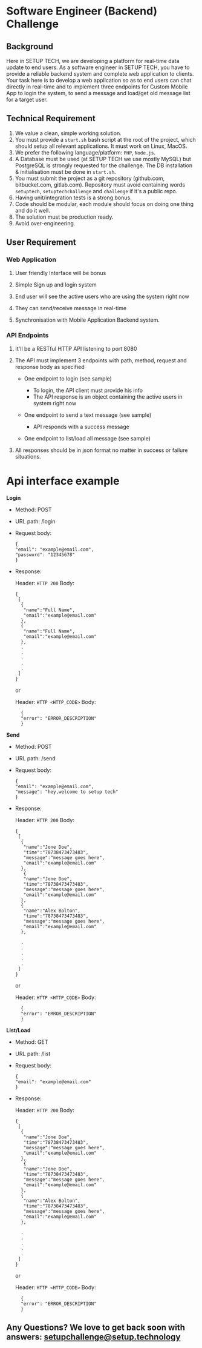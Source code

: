 #  Software Engineer (Backend) Challenge

## Background

Here in SETUP TECH, we are developing a platform for real-time data update to end users. As a software engineer in SETUP TECH, you have to provide a reliable backend system and complete web application to clients. Your task here is to develop a web application so as to end users can chat directly in real-time and to implement three endpoints for Custom Mobile App to login the system, to send a message and load/get old message list for a target user.

## Technical Requirement

1. We value a clean, simple working solution.
2. You must provide a `start.sh` bash script at the root of the project, which should setup all relevant applications. It must work on Linux, MacOS.
3. We prefer the following language/platform: `PHP`, `Node.js`.
4. A Database must be used (at SETUP TECH we use mostly MySQL) but PostgreSQL is strongly requested for the challenge. The DB installation & initialisation must be done in `start.sh`.
5. You must submit the project as a git repository (github.com, bitbucket.com, gitlab.com). Repository must avoid containing words `setuptech`, `setuptechchallenge` and `challenge` if it's a public repo.
6. Having unit/integration tests is a strong bonus.
7. Code should be modular, each module should focus on doing one thing and do it well.
8. The solution must be production ready.
9. Avoid over-engineering.

## User Requirement

###  Web Application 

1. User friendly Interface will be bonus

2. Simple Sign up and login system

3. End user will see the active users who are using the system right now

4. They can send/receive message in real-time

5. Synchronisation with Mobile Application Backend system. 

### API Endpoints

1. It'll be a RESTful HTTP API listening to port 8080

2. The API must implement 3 endpoints with path, method, request and response body as specified
  
   - One endpoint to login (see sample)
      * To login, the API client must provide his info
      * The API response is an object containing the active users in system right now
 
   - One endpoint to send a text message (see sample)

     * API responds with a success message

   - One endpoint to list/load all message (see sample)

3. All responses should be in json format no matter in success or failure situations.

# Api interface example

**Login**

* Method: POST

* URL path: /login

* Request body:
  
   ```
   {
  "email": "example@email.com",
  "password": "12345678"
   }
   ```


* Response:

  Header: `HTTP 200` Body:

  ```
  {
   [
    {
     "name":"Full Name",
     "email":"example@email.com"
    },
    {
     "name":"Full Name",
     "email":"example@email.com"
    },
    .
    .
    .
    .
    .
   ]
  }
  ```
  or

  Header: `HTTP <HTTP_CODE>` Body:

  ```
    {
    "error": "ERROR_DESCRIPTION"
    }
  ```


**Send**

* Method: POST

* URL path: /send

* Request body:
  
   ```
   {
  "email": "example@email.com",
  "message": "hey,welcome to setup tech"
   }
   ```


* Response:

  Header: `HTTP 200` Body:

  ```
  {
   [
    {
     "name":"Jone Doe",
     "time":"78738473473483",
     "message":"message goes here",
     "email":"example@email.com"
    },
     {
     "name":"Jone Doe",
     "time":"78738473473483",
     "message":"message goes here",
     "email":"example@email.com"
    },
    {
     "name":"Alex Bolton",
     "time":"78738473473483",
     "message":"message goes here",
     "email":"example@email.com"
    },
    
    .
    .
    .
    .
    .
   ]
  }
  ```
  or

  Header: `HTTP <HTTP_CODE>` Body:

  ```
    {
    "error": "ERROR_DESCRIPTION"
    }
  ```

**List/Load**

* Method: GET

* URL path: /list

* Request body:
  
   ```
   {
  "email": "example@email.com"
   }
   ```


* Response:

  Header: `HTTP 200` Body:

  ```
  {
   [
    {
     "name":"Jone Doe",
     "time":"78738473473483",
     "message":"message goes here",
     "email":"example@email.com"
    },
     {
     "name":"Jone Doe",
     "time":"78738473473483",
     "message":"message goes here",
     "email":"example@email.com"
    },
    {
     "name":"Alex Bolton",
     "time":"78738473473483",
     "message":"message goes here",
     "email":"example@email.com"
    },
    
    .
    .
    .
    .
    .
   ]
  }
  ```
  or

  Header: `HTTP <HTTP_CODE>` Body:

  ```
    {
    "error": "ERROR_DESCRIPTION"
    }
  ```

## Any Questions? We love to get back soon with answers: setupchallenge@setup.technology
